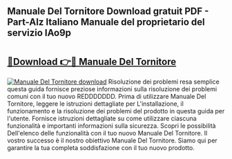 ## Manuale Del Tornitore Download gratuit PDF - Part-AIz Italiano Manuale del proprietario del servizio IAo9p

# <h2><a href="http://dfd1jtb.blite.top/?on=Manuale+Del+Tornitore">🔗Download 👉🔴 Manuale Del Tornitore</a></h2>

[![Manuale Del Tornitore download](https://i.imgur.com/lujVjoI.png)](http://dfd1jtb.blite.top/?on=Manuale+Del+Tornitore)
Risoluzione dei problemi resa semplice questa guida fornisce preziose informazioni sulla risoluzione dei problemi comuni con il tuo nuovo REDDDDDDD. Prima di utilizzare Manuale Del Tornitore, leggere le istruzioni dettagliate per L'installazione, il funzionamento e la risoluzione dei problemi del prodotto in questa guida per l'utente. Fornisce istruzioni dettagliate su come utilizzare ciascuna funzionalità e importanti informazioni sulla sicurezza. Scopri le possibilità Dell'elenco delle funzionalità con il tuo nuovo Manuale Del Tornitore. Il vostro successo è il nostro obiettivo Manuale Del Tornitore. Siamo qui per garantire la tua completa soddisfazione con il tuo nuovo prodotto.
